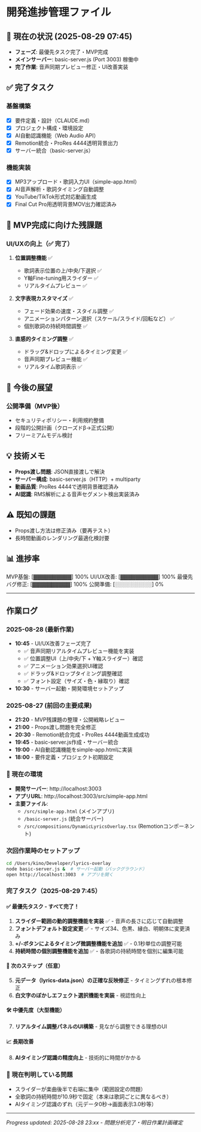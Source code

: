 # 開発進捗管理ファイル

## 📍 現在の状況 (2025-08-29 07:45)
- **フェーズ**: 最優先タスク完了・MVP完成
- **メインサーバー**: basic-server.js (Port 3003) 稼働中
- **完了作業**: 音声同期プレビュー修正・UI改善実装

## ✅ 完了タスク
### 基盤構築
- [x] 要件定義・設計（CLAUDE.md）
- [x] プロジェクト構成・環境設定
- [x] AI自動認識機能（Web Audio API）
- [x] Remotion統合・ProRes 4444透明背景出力
- [x] サーバー統合（basic-server.js）

### 機能実装
- [x] MP3アップロード・歌詞入力UI（simple-app.html）
- [x] AI音声解析・歌詞タイミング自動調整
- [x] YouTube/TikTok形式対応動画生成
- [x] Final Cut Pro用透明背景MOV出力確認済み

## 🎯 MVP完成に向けた残課題
### UI/UXの向上（✅ 完了）
1. **位置調整機能** ✅
   - 歌詞表示位置の上/中央/下選択 ✅
   - Y軸Fine-tuning用スライダー ✅
   - リアルタイムプレビュー ✅

2. **文字表現カスタマイズ** ✅
   - フェード効果の速度・スタイル調整 ✅
   - アニメーションパターン選択（スケール/スライド/回転など） ✅
   - 個別歌詞の持続時間調整 ✅

3. **直感的タイミング調整** ✅
   - ドラッグ&ドロップによるタイミング変更 ✅
   - 音声同期プレビュー機能 ✅
   - リアルタイム歌詞表示 ✅

## 🚀 今後の展望
### 公開準備（MVP後）
- セキュリティポリシー・利用規約整備
- 段階的公開計画（クローズドβ→正式公開）
- フリーミアムモデル検討

## 💡 技術メモ
- **Props渡し問題**: JSON直接渡しで解決
- **サーバー構成**: basic-server.js（HTTP）+ multiparty
- **動画品質**: ProRes 4444で透明背景確認済み
- **AI認識**: RMS解析による音声セグメント検出実装済み

## ⚠️ 既知の課題
- Props渡し方法は修正済み（要再テスト）
- 長時間動画のレンダリング最適化検討要

## 📊 進捗率
MVP基盤: [▓▓▓▓▓▓▓▓▓▓] 100%
UI/UX改善: [▓▓▓▓▓▓▓▓▓▓] 100%
最優先バグ修正: [▓▓▓▓▓▓▓▓▓▓] 100%
公開準備: [░░░░░░░░░░] 0%

---

## 作業ログ

### 2025-08-28 (最新作業)
- **10:45** - UI/UX改善フェーズ完了
  - ✅ 音声同期リアルタイムプレビュー機能を実装
  - ✅ 位置調整UI（上/中央/下 + Y軸スライダー）確認
  - ✅ アニメーション効果選択UI確認
  - ✅ ドラッグ&ドロップタイミング調整確認
  - ✅ フォント設定（サイズ・色・縁取り）確認
- **10:30** - サーバー起動・開発環境セットアップ

### 2025-08-27 (前回の主要成果)
- **21:20** - MVP残課題の整理・公開戦略レビュー
- **21:00** - Props渡し問題を完全修正
- **20:30** - Remotion統合完成・ProRes 4444動画生成成功
- **19:45** - basic-server.js作成・サーバー統合
- **19:00** - AI自動認識機能をsimple-app.htmlに実装
- **18:00** - 要件定義・プロジェクト初期設定

### 🔧 現在の環境
- **開発サーバー**: http://localhost:3003
- **アプリURL**: http://localhost:3003/src/simple-app.html
- **主要ファイル**: 
  - `/src/simple-app.html` (メインアプリ)
  - `/basic-server.js` (統合サーバー)
  - `/src/compositions/DynamicLyricsOverlay.tsx` (Remotionコンポーネント)

### 次回作業時のセットアップ
```bash
cd /Users/kino/Developer/lyrics-overlay
node basic-server.js &  # サーバー起動（バックグラウンド）
open http://localhost:3003  # アプリを開く
```

### 完了タスク（2025-08-29 7:45）

#### ✅ 最優先タスク - すべて完了！
1. **スライダー範囲の動的調整機能を実装** ✅ - 音声の長さに応じて自動調整
2. **フォントデフォルト設定変更** ✅ - サイズ34、色黒、縁白、明朝体に変更済み
3. **+/-ボタンによるタイミング微調整機能を追加** ✅ - 0.1秒単位の調整可能
4. **持続時間の個別調整機能を追加** ✅ - 各歌詞の持続時間を個別に編集可能

#### 🎯 次のステップ（任意）
5. **元データ（lyrics-data.json）の正確な反映修正** - タイミングずれの根本修正
6. **白文字のぼかしエフェクト選択機能を実装** - 視認性向上

#### 🛠️ 中優先度（大型機能）
7. **リアルタイム調整パネルのUI構築** - 見ながら調整できる理想のUI

#### 📈 長期改善
8. **AIタイミング認識の精度向上** - 技術的に時間がかかる

### 🎯 現在判明している問題
- スライダーが楽曲後半で右端に集中（範囲設定の問題）
- 全歌詞の持続時間が10.9秒で固定（本来は歌詞ごとに異なるべき）
- AIタイミング認識のずれ（元データ0秒→画面表示3.0秒等）

---
*Progress updated: 2025-08-28 23:xx - 問題分析完了・明日作業計画確定*